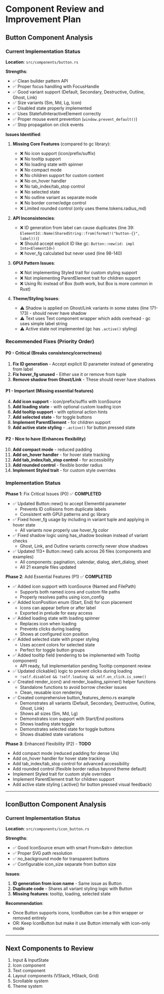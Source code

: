 # Component Review and Improvement Plan

## Button Component Analysis

### Current Implementation Status
**Location**: `src/components/button.rs`

**Strengths**:
- ✅ Clean builder pattern API
- ✅ Proper focus handling with FocusHandle
- ✅ Good variant support (Default, Secondary, Destructive, Outline, Ghost, Link)
- ✅ Size variants (Sm, Md, Lg, Icon)
- ✅ Disabled state properly implemented
- ✅ Uses StatefulInteractiveElement correctly
- ✅ Proper mouse event prevention (`window.prevent_default()`)
- ✅ Stop propagation on click events

**Issues Identified**:

1. **Missing Core Features** (compared to gc library):
   - ❌ No icon support (icon/prefix/suffix)
   - ❌ No tooltip support
   - ❌ No loading state with spinner
   - ❌ No compact mode
   - ❌ No children support for custom content
   - ❌ No on_hover handler
   - ❌ No tab_index/tab_stop control
   - ❌ No selected state
   - ❌ No outline variant as separate mode
   - ❌ No border corner/edge control
   - ❌ Limited rounded control (only uses theme.tokens.radius_md)

2. **API Inconsistencies**:
   - ❌ ID generation from label can cause duplicates (line 39: `ElementId::Name(SharedString::from(format!("button-{}", label)))`)
   - ❌ Should accept explicit ID like gc: `Button::new(id: impl Into<ElementId>)`
   - ❌ hover_fg calculated but never used (line 98-140)

3. **GPUI Pattern Issues**:
   - ❌ Not implementing Styled trait for custom styling support
   - ❌ Not implementing ParentElement trait for children support
   - ❌ Using Rc<dyn Fn> instead of Box<dyn Fn> (both work, but Box is more common in Rust)

4. **Theme/Styling Issues**:
   - ⚠️ Shadow is applied on Ghost/Link variants in some states (line 171-173) - should never have shadow
   - ⚠️ Text uses Text component wrapper which adds overhead - gc uses simple label string
   - ⚠️ Active state not implemented (gc has `.active()` styling)

### Recommended Fixes (Priority Order)

#### P0 - Critical (Breaks consistency/correctness)
1. **Fix ID generation** - Accept explicit ID parameter instead of generating from label
2. **Fix hover_fg unused** - Either use it or remove from tuple
3. **Remove shadow from Ghost/Link** - These should never have shadows

#### P1 - Important (Missing essential features)
4. **Add icon support** - icon/prefix/suffix with IconSource
5. **Add loading state** - with optional custom loading icon
6. **Add tooltip support** - with optional action hints
7. **Add selected state** - for toggle buttons
8. **Implement ParentElement** - for children support
9. **Add active state styling** - `.active()` for button pressed state

#### P2 - Nice to have (Enhances flexibility)
10. **Add compact mode** - reduced padding
11. **Add on_hover handler** - for hover state tracking
12. **Add tab_index/tab_stop control** - for accessibility
13. **Add rounded control** - flexible border radius
14. **Implement Styled trait** - for custom style overrides

### Implementation Status

**Phase 1**: Fix Critical Issues (P0) ✅ **COMPLETED**
- ✅ Updated Button::new() to accept ElementId parameter
  - Prevents ID collisions from duplicate labels
  - Consistent with GPUI patterns and gc library
- ✅ Fixed hover_fg usage by including in variant tuple and applying in hover state
  - All variants now properly use hover_fg color
- ✅ Fixed shadow logic using has_shadow boolean instead of variant checks
  - Ghost, Link, and Outline variants correctly never show shadows
- ✅ Updated 113+ Button::new() calls across 26 files (components and examples)
  - All components: pagination, calendar, dialog, alert_dialog, sheet
  - All 21 example files updated

**Phase 2**: Add Essential Features (P1) ✅ **COMPLETED**
- ✅ Added icon support with IconSource (Named and FilePath)
  - Supports both named icons and custom file paths
  - Properly resolves paths using icon_config
- ✅ Added IconPosition enum (Start, End) for icon placement
  - Icons can appear before or after label
  - Exported in prelude for easy access
- ✅ Added loading state with loading spinner
  - Replaces icon when loading
  - Prevents clicks during loading
  - Shows at configured icon position
- ✅ Added selected state with proper styling
  - Uses accent colors for selected state
  - Perfect for toggle button groups
- ✅ Added tooltip field (rendering to be implemented with Tooltip component)
  - API ready, full implementation pending Tooltip component review
- ✅ Updated clickable() logic to prevent clicks during loading
  - `!self.disabled && !self.loading && self.on_click.is_some()`
- ✅ Created render_icon() and render_loading_spinner() helper functions
  - Standalone functions to avoid borrow checker issues
  - Clean, reusable icon rendering
- ✅ Created comprehensive button_features_demo.rs example
  - Demonstrates all variants (Default, Secondary, Destructive, Outline, Ghost, Link)
  - Shows all sizes (Sm, Md, Lg)
  - Demonstrates icon support with Start/End positions
  - Shows loading state toggle
  - Demonstrates selected state for toggle buttons
  - Shows disabled state variations

**Phase 3**: Enhanced Flexibility (P2) - **TODO**
- Add compact mode (reduced padding for dense UIs)
- Add on_hover handler for hover state tracking
- Add tab_index/tab_stop control for advanced accessibility
- Add rounded control (flexible border radius beyond theme default)
- Implement Styled trait for custom style overrides
- Implement ParentElement trait for children support
- Add active state styling (.active() for button pressed visual feedback)

---

## IconButton Component Analysis

### Current Implementation Status
**Location**: `src/components/icon_button.rs`

**Strengths**:
- ✅ Good IconSource enum with smart From<&str> detection
- ✅ Proper SVG path resolution
- ✅ no_background mode for transparent buttons
- ✅ Configurable icon_size separate from button size

**Issues**:
1. **ID generation from icon name** - Same issue as Button
2. **Duplicate code** - Shares all variant styling logic with Button
3. **Missing features**: tooltip, loading, selected state

**Recommendation**:
- Once Button supports icons, IconButton can be a thin wrapper or removed entirely
- OR: Keep IconButton but make it use Button internally with icon-only mode

---

## Next Components to Review
1. Input & InputState
2. Icon component
3. Text component
4. Layout components (VStack, HStack, Grid)
5. Scrollable system
6. Theme system
